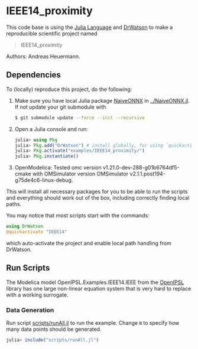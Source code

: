 # IEEE14_proximity

This code base is using the [Julia Language](https://julialang.org/) and
[DrWatson](https://juliadynamics.github.io/DrWatson.jl/stable/)
to make a reproducible scientific project named
> IEEE14_proximity

Authors: Andreas Heuermann.


## Dependencies

To (locally) reproduce this project, do the following:

  1. Make sure you have local Julia package
     [NaiveONNX](https://github.com/AMIT-HSBI/NaiveONNX.jl) in [../NaiveONNX.jl](../NaiveONNX.jl).
     If not update your git submodule with

     ```bash
     $ git submodule update --force --init --recursive
     ```

  2. Open a Julia console and run:

     ```julia
     julia> using Pkg
     julia> Pkg.add("DrWatson") # install globally, for using `quickactivate`
     julia> Pkg.activate("examples/IEEE14_proximity/")
     julia> Pkg.instantiate()
     ```

  4. OpenModelica: Tested omc version v1.21.0-dev-288-g01b6764df5-cmake
     with OMSimulator version OMSimulator v2.1.1.post194-g75de4c6-linux-debug.

This will install all necessary packages for you to be able to run the scripts and
everything should work out of the box, including correctly finding local paths.

You may notice that most scripts start with the commands:
```julia
using DrWatson
@quickactivate "IEEE14"
```
which auto-activate the project and enable local path handling from DrWatson.

## Run Scripts

The Modelica model OpenIPSL.Examples.IEEE14.IEEE from the
[OpenIPSL](https://doc.openipsl.org/) library has one large non-linear equation system
that is very hard to replace with a working surrogate.

### Data Generation

Run script [scripts/runAll.jl](scripts/genAllData.jl) to run the example.
Change `N` to specify how many data points should be generated.

```julia
julia> include("scripts/runAll.jl")
```
